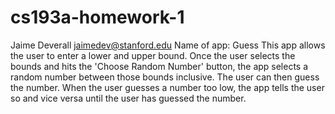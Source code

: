 # cs193a-homework-1
Jaime Deverall <jaimedev@stanford.edu>
Name of app: Guess
This app allows the user to enter a lower and upper bound. Once the user selects the bounds and hits
the 'Choose Random Number' button, the app selects a random number  between those
bounds inclusive. The user can then guess the number. When the user guesses a number too low, the app tells the user so and
vice  versa until the user has guessed the number.
